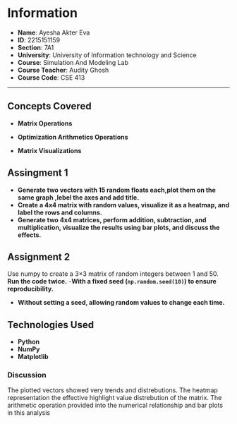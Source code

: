 

# Information

- **Name**: Ayesha Akter Eva
- **ID**: 2215151159
- **Section**: 7A1  
- **University**:  University of Information technology and Science  
- **Course**: Simulation And Modeling Lab
- **Course Teacher**: Audity Ghosh
- **Course Code**: CSE 413



---


## Concepts Covered

- **Matrix Operations** 
- **Optimization Arithmetics Operations**

- **Matrix Visualizations**

 ## Assingment 1
 
- **Generate two vectors with 15 random floats each,plot them on the same graph ,lebel the axes and add title.**
- **Create a 4x4 matrix with random values, visualize it as a heatmap, and label the rows and columns.**
- **Generate two 4x4 matrices, perform addition, subtraction, and multiplication, visualize the results using bar plots, and discuss the effects.**



 ## Assignment 2
  
Use numpy to create a 3×3 matrix of random integers between 1 and 50.
**Run the code twice.**
-**With a fixed seed (`np.random.seed(10)`) to ensure reproducibility.**
- **Without setting a seed, allowing random values to change each time.**


## Technologies Used

- **Python** 
- **NumPy**
- **Matplotlib**

### Discussion

The plotted vectors showed very trends and distrebutions.
The heatmap representation the effective highlight value distrebution of the matrix.
The arithmetic operation provided into the numerical relationship and bar plots in this analysis



